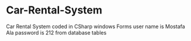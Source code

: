 # Car-Rental-System
Car Rental System coded in CSharp windows Forms
user name is Mostafa Ala
password is 212
from database tables
